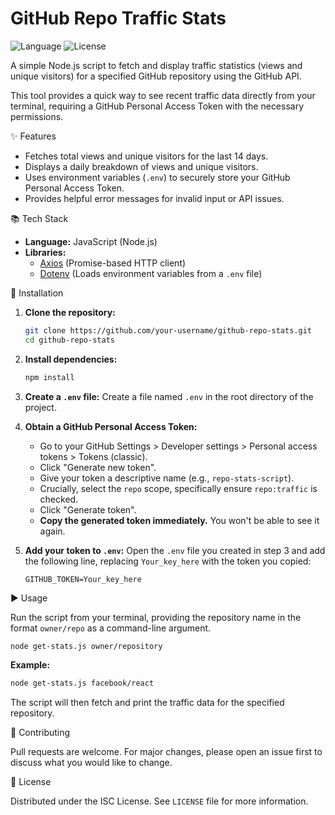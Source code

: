 # GitHub Repo Traffic Stats

![Language](https://img.shields.io/badge/language-JavaScript-yellow.svg)
![License](https://img.shields.io/badge/license-ISC-green.svg)

A simple Node.js script to fetch and display traffic statistics (views and unique visitors) for a specified GitHub repository using the GitHub API.

This tool provides a quick way to see recent traffic data directly from your terminal, requiring a GitHub Personal Access Token with the necessary permissions.

✨ Features

*   Fetches total views and unique visitors for the last 14 days.
*   Displays a daily breakdown of views and unique visitors.
*   Uses environment variables (`.env`) to securely store your GitHub Personal Access Token.
*   Provides helpful error messages for invalid input or API issues.

📚 Tech Stack

*   **Language:** JavaScript (Node.js)
*   **Libraries:**
    *   [Axios](https://axios-http.com/) (Promise-based HTTP client)
    *   [Dotenv](https://github.com/motdotela/dotenv) (Loads environment variables from a `.env` file)

🚀 Installation

1.  **Clone the repository:**
    ```bash
    git clone https://github.com/your-username/github-repo-stats.git
    cd github-repo-stats
    ```

2.  **Install dependencies:**
    ```bash
    npm install
    ```

3.  **Create a `.env` file:**
    Create a file named `.env` in the root directory of the project.

4.  **Obtain a GitHub Personal Access Token:**
    *   Go to your GitHub Settings > Developer settings > Personal access tokens > Tokens (classic).
    *   Click "Generate new token".
    *   Give your token a descriptive name (e.g., `repo-stats-script`).
    *   Crucially, select the `repo` scope, specifically ensure `repo:traffic` is checked.
    *   Click "Generate token".
    *   **Copy the generated token immediately.** You won't be able to see it again.

5.  **Add your token to `.env`:**
    Open the `.env` file you created in step 3 and add the following line, replacing `Your_key_here` with the token you copied:
    ```env
    GITHUB_TOKEN=Your_key_here
    ```

▶️ Usage

Run the script from your terminal, providing the repository name in the format `owner/repo` as a command-line argument.

```bash
node get-stats.js owner/repository
```

**Example:**

```bash
node get-stats.js facebook/react
```

The script will then fetch and print the traffic data for the specified repository.

🤝 Contributing

Pull requests are welcome. For major changes, please open an issue first to discuss what you would like to change.

📝 License

Distributed under the ISC License. See `LICENSE` file for more information.